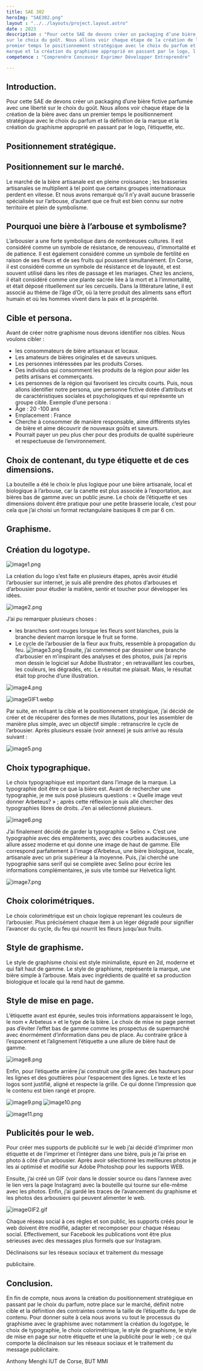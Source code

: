 ```yaml
---
title: SAE 302
heroImg: "SAE302.png"
layout : "../../layouts/project.layout.astro"
date : 2023
description : "Pour cette SAE de devons créer un packaging d’une bière fictive parfumée avec une liberté
sur le choix du goût. Nous allons voir chaque étape de la création de la bière avec dans un
premier temps le positionnement stratégique avec le choix du parfum et la définition de la
marque et la création du graphisme approprié en passant par le logo, l’étiquette, etc."
competence : "Comprendre Concevoir Exprimer Développer Entreprendre"

---
```

## Introduction.
 
Pour cette SAE de devons créer un packaging d’une bière fictive parfumée avec une liberté
sur le choix du goût. Nous allons voir chaque étape de la création de la bière avec dans un
premier temps le positionnement stratégique avec le choix du parfum et la définition de la
marque et la création du graphisme approprié en passant par le logo, l’étiquette, etc.
 

  

## Positionnement stratégique.

## Positionnement sur le marché.

Le marché de la bière artisanale est en pleine croissance ; les brasseries artisanales se
multiplient à tel point que certains groupes internationaux perdent en vitesse. Et nous avons
remarqué qu’il n’y avait aucune brasserie spécialisée sur l’arbouse, d’autant que ce fruit est
bien connu sur notre territoire et plein de symbolisme.

## Pourquoi une bière à l’arbouse et symbolisme?

L’arbousier a une forte symbolique dans de nombreuses cultures. Il est considéré comme
un symbole de résistance, de renouveau, d’immortalité et de patience. Il est également
considéré comme un symbole de fertilité en raison de ses fleurs et de ses fruits qui poussent
simultanément. En Corse, il est considéré comme un symbole de résistance et de loyauté,
et est souvent utilisé dans les rites de passage et les mariages. Chez les anciens, il
était considéré comme une plante sacrée liée à la mort et à l’immortalité, et était déposé
rituellement sur les cercueils. Dans la littérature latine, il est associé au thème de l’âge d’Or,
où la terre produit des aliments sans effort humain et où les hommes vivent dans la paix et
la prospérité.

## Cible et persona.

Avant de créer notre graphisme nous devons identifier nos cibles. Nous voulons cibler :

- les consommateurs de bière artisanaux et locaux.
- Les amateurs de bières originales et de saveurs uniques.
- Les personnes intéressées par les produits Corses.
- Des individus qui consomment les produits de la région pour aider les petits artisans
et commerçants.
- Les personnes de la région qui favorisent les circuits courts.
Puis, nous allons identifier notre persona, une personne fictive dotée d’attributs et de
caractéristiques sociales et psychologiques et qui représente un groupe cible.
Exemple d’une persona :
- Âge : 20 -100 ans
- Emplacement : France
- Cherche à consommer de manière responsable, aime différents styles de bière et
aime découvrir de nouveaux goûts et saveurs.
- Pourrait payer un peu plus cher pour des produits de qualité supérieure et respectueuse
de l’environnement.


  

## Choix de contenant, du type étiquette et de ces dimensions.

 
La bouteille a été le choix le plus logique pour une bière artisanale, local et biologique à
l’arbouse, car la canette est plus associée à l’exportation, aux bières bas de gamme avec
un public jeune.
Le choix de l’étiquette et ses dimensions doivent être pratique pour une petite brasserie
locale, c’est pour cela que j’ai choisi un format rectangulaire basiques 8 cm par 6 cm.
 

  

## Graphisme.

## Création du logotype.

![image1.png](/img/sae302/image1.png)


La création du logo s’est faite en plusieurs
étapes, après avoir étudié l’arbousier sur
internet, je suis allé prendre des photos
d’arbouses et d’arbousier pour étudier la
matière, sentir et toucher pour développer les
idées.

![image2.png](/img/sae302/image2.png)

J’ai pu remarquer plusieurs choses :

- les branches sont rouges lorsque les
fleurs sont blanches, puis la branche devient
marron lorsque le fruit se forme.
- Le cycle de l’arbousier de la fleur aux
fruits, ressemble à propagation du feu.
![image3.png](/img/sae302/image3.png)
Ensuite, j’ai commencé par dessiner une
branche d’arbousier en m’inspirant des
analyses et des photos, puis j’ai repris mon
dessin le logiciel sur Adobe Illustrator ; en
retravaillant les courbes, les couleurs, les
dégradés, etc. Le résultat me plaisait. Mais, le
résultat était top proche d’une illustration.


![image4.png](/img/sae302/image4.png)

![imageGIF1.webp](/img/sae302/imageGIF1.webp)

 
Par suite, en relisant la cible et le positionnement stratégique, j’ai décidé de créer et de
récupérer des formes de mes illutations, pour les assembler de manière plus simple, avec
un objectif simple : retranscrire le cycle de l’arbousier. Après plusieurs essaie (voir annexe)
je suis arrivé au résula suivant :
 
![image5.png](/img/sae302/image5.png)


## Choix typographique.

Le choix typographique est important dans
l’image de la marque. La typographie doit
être ce que la bière est. Avant de rechercher
une typographie, je me suis posé plusieurs
questions : « Quelle image veut donner
Arbeteus? » ; après cette réflexion je suis allé
chercher des typographies libres de droits.
J’en ai sélectionné plusieurs.

![image6.png](/img/sae302/image6.png)


J’ai finalement décidé de garder la typographie « Selino ». C’est une typographie avec
des empâtements, avec des courbes audacieuses, une allure assez moderne et qui donne
une image de haut de gamme. Elle correspond parfaitement à l’image d’Arbeteus, une
bière biologique, locale, artisanale avec un prix supérieur à la moyenne. Puis, j’ai cherché
une typographie sans serif qui se complète avec Selino pour écrire les informations
complémentaires, je suis vite tombé sur Helvetica light.


![image7.png](/img/sae302/image7.png)
 
  
 
## Choix colorimétriques.

 
Le choix colorimétrique est un choix logique reprenant les couleurs de l’arbousier. Plus
précisément chaque item à un léger dégradé pour signifier l’avancer du cycle, du feu qui
nourrit les fleurs jusqu’aux fruits.
 
## Style de graphisme.

 
Le style de graphisme choisi est style minimaliste, épuré en 2d, moderne et qui fait haut de
gamme. Le style de graphisme, représente la marque, une bière simple à l’arbouse. Mais
avec ingrédients de qualité et sa production biologique et locale qui la rend haut de gamme.
 
## Style de mise en page.

 
L’étiquette avant est épurée, seules trois informations apparaissent le logo, le nom « Arbeteus
» et le type de la bière. Le choix de mise ne page permet pas d’éviter l’effet bas de gamme
comme les prospectus de supermarché avec énormément d’information dans peu de place.
Au contraire grâce à l’espacement et l’alignement l’étiquette a une allure de bière haut de
gamme.
 
![image8.png](/img/sae302/image8.png)

  

Enfin, pour l’étiquette arrière j’ai construit une grille avec des hauteurs pour les lignes et des
gouttières pour l’espacement des lignes. Le texte et les logos sont justifié, aligné et respecte
la grille. Ce qui donne l’impression que le contenu est bien rangé et propre.

![image9.png](/img/sae302/image9.png)
![image10.png](/img/sae302/image10.png)

![image11.png](/img/sae302/image11.png)


## Publicités pour le web.


Pour créer mes supports de publicité sur le web j’ai décidé
d’imprimer mon étiquette et de l’imprimer et l’intégrer
dans une bière, puis je l’ai prise en photo à côté d’un
arbousier. Après avoir sélectionné les meilleures photos
je les ai optimisé et modifié sur Adobe Photoshop pour
les supports WEB.




Ensuite, j’ai créé un GIF (voir dans le dossier source ou dans l’annexe avec le lien vers la
page Instagram) avec la bouteille qui tourne sur elle-même avec les photos.
Enfin, j’ai gardé les traces de l’avancement du graphisme et les photos des arbousiers qui
peuvent alimenter le web.

![imageGIF2.gif](/img/sae302/imageGIF2.gif)


Chaque réseau social à ces règles et son public, les supports créés pour le web doivent
être modifié, adapter et recomposer pour chaque réseau social.
Effectivement, sur Facebook les publications vont être plus sérieuses avec des messages
plus formels que sur Instagram.

Déclinaisons sur les réseaux sociaux et traitement du message

publicitaire.


  

## Conclusion.

 
En fin de compte, nous avons la création du positionnement stratégique en passant par le
choix du parfum, notre place sur le marché, définit notre cible et la définition des contraintes
comme la taille de l’étiquette du type de contenu. Pour donner suite à cela nous avons vu
tout le processus du graphisme avec le graphisme avec notamment la création du logotype,
le choix de typographie, le choix colorimétrique, le style de graphisme, le style de mise en
page sur notre étiquette et une la publicité pour le web ; ce qui comporte la déclinaison sur
les réseaux sociaux et le traitement du message publicitaire.
 

Anthony Menghi IUT de Corse, BUT MMI
<!-- 
## Annexe.

Lien vers le compe insagram : https://www.instagram.com/arbuteus/

 
unitéalcool^1
 
 
COUNT. 33cl - 330ml. BIERE - alc. 8% vol.
Valeurs nutritionnelles pour 100ml : Energie 172 kj/42 kcal ; matières grasses 0g dont acides gras saturés 0g ; glucides 3,2g
dont sucres 0g ; protéine 0g ; sel <O,O1g.Ingrédients : eau, malt d’ orge , arômes naturels d’ arbouse ,
extraits de houblon. Ingrédients 100% d’origine naturelle issus d’une agriculture biologique.
Produit de France, brassée et conditionnée en Corse.Conserver debout et au frais. Un dépôt naturel peut se former.
20250 Corte, brasserie Menghi.À consommer de préférence avant le :
Numéro de lot :
http://www.arbuteus.fr
0123456789 04/03/
 
 
C
M
J
CM
MJ
CJ
CMJ
N
 
 
étiquette_arrière.pdf 1 20/01/2023 11:
 
Arbuteus

 
Bière biologique
corse à l’arbouse
 
 
C
M
J
CM
MJ
CJ
CMJ
N
 
 
étiquette_avant.pdf 1 20/01/2023 11:
 
Les étapes et les tests pour trouver le
logo final :

Étiquettes :

 -->
